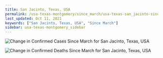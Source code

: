 ```yaml
---
title: San Jacinto, Texas, USA
permalink: /usa-texas-montgomery/since_march/usa-texas-san_jacinto-since_march.html
last_updated: Oct 11, 2021
keywords: ["San Jacinto, Texas, USA", "Since March"]
sidebar: usa-texas-montgomery_sidebar
---
```


![Change in Confirmed Cases Since March for San Jacinto, Texas, USA](/covid_tracker/images/graphs/usa-texas-san_jacinto-delta_confirmed-since_march_graph.png)

![Change in Confirmed Deaths Since March for San Jacinto, Texas, USA](/covid_tracker/images/graphs/usa-texas-san_jacinto-delta_deaths-since_march_graph.png)

